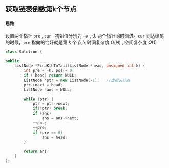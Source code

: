 ## 获取链表倒数第k个节点

#### 思路
设置两个指针 `pre` , `cur` . 初始值分别为 $-k$ , $0$. 两个指针同时前进。`cur` 到达结尾的时候，`pre` 指向的恰好就是第 $k$ 个节点
时间复杂度 $O(N)$ , 空间复杂度 $O(1)$

```cpp
class Solution {

public:
    ListNode *FindKthToTail(ListNode *head, unsigned int k) {
        int pre = -k, pos = 0;
        if (!head) return NULL;
        ListNode *ptr = new ListNode(-1);   //虚拟头节点
        ptr->next = head;
        ListNode *ans = NULL;

        while (ptr) {
            ptr = ptr->next;
            if(!ptr) break;
            if (ans)
                ans = ans->next;
            ++pos;
            ++pre;
            if (pre == 0)
                ans = head;
        }

        return ans;
    }
};
```